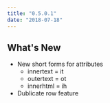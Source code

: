 ```yaml
---
title: "0.5.0.1"
date: "2018-07-18"
---
```


## What's New

- New short forms for attributes 
  - innertext = it 
  - outertext = ot 
  - innerhtml = ih
- Dublicate row feature